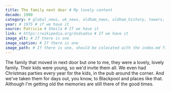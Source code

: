 ```yaml
---
title: The family next door # My lovely content
decade: 1990
category: # global_news, uk_news, oldham_news, oldham_history, towers, surrounding_estate # Always exactly one category
year: # 1975 # if we have it
source: Patricia # Sheila # If we have it
link: # https://wikipedia.org/dsdsadsa # If we have it
image_alt: # If there is one
image_caption: # If there is one
image_path: # If there is one, should be colocated with the index.md file in the folder
---
```


The family that moved in next door but one to me, they were a lovely, lovely family. Their kids were young, so we'd invite them all. We even had Christmas parties every year for the kids, in the pub around the corner. And we've taken them for days out, you know, to Blackpool and places like that. Although I'm getting old the memories are still there of the good times.